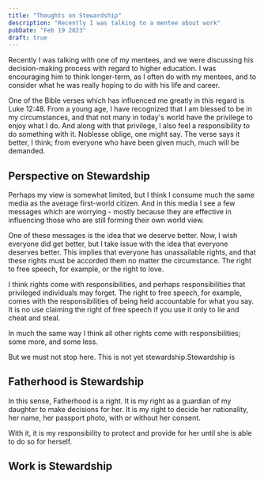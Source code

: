 ```yaml
---
title: "Thoughts on Stewardship"
description: "Recently I was talking to a mentee about work"
pubDate: "Feb 19 2023"
draft: true
---
```


Recently I was talking with one of my mentees, and we were discussing his decision-making process with regard to higher education. I was encouraging him to think longer-term, as I often do with my mentees, and to consider what he was really hoping to do with his life and career. 

One of the Bible verses which has influenced me greatly in this regard is Luke 12:48. From a young age, I have recognized that I am blessed to be in my circumstances, and that not many in today's world have the privilege to enjoy what I do. And along with that privilege, I also feel a responsibility to do something with it. Noblesse oblige, one might say. The verse says it better, I think; from everyone who have been given much, much will be demanded.

## Perspective on Stewardship

Perhaps my view is somewhat limited, but I think I consume much the same media as the average first-world citizen. And in this media I see a few messages which are worrying - mostly because they are effective in influencing those who are still forming their own world view. 

One of these messages is the idea that we deserve better. Now, I wish everyone did get better, but I take issue with the idea that everyone deserves better. This implies that everyone has unassailable rights, and that these rights must be accorded them no matter the circumstance. The right to free speech, for example, or the right to love. 

I think rights come with responsibilities, and perhaps responsibilities that privileged individuals may forget. The right to free speech, for example, comes with the responsibilities of being held accountable for what you say. It is no use claiming the right of free speech if you use it only to lie and cheat and steal. 

In much the same way I think all other rights come with responsibilities; some more, and some less. 

But we must not stop here. This is not yet stewardship.Stewardship is 

## Fatherhood is Stewardship

In this sense, Fatherhood is a right. It is my right as a guardian of my daughter to make decisions for her. It is my right to decide her nationality, her name, her passport photo, with or without her consent. 

With it, it is my responsibility to protect and provide for her until she is able to do so for herself.

## Work is Stewardship

